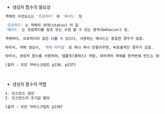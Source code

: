 
- 생성자 함수의 필요성 
``` bash 
객체의 구성요소는 '프로퍼티' 와 '메서드' 임 

'프로퍼티' 는 객체의 상태(status) 의 값 
'메서드' 는 프로퍼티를 참조 또는 수정 할 수 있는 동작(behavior) 임. 

객체마다, 프로퍼티의 값은 다를 수 있으나, 사용하는 메서드는 동일한 경우가 많음. 

따라서, 객체 생성시, '객체 리터럴' 로 하나 하나 만들어주면, 비효율적인 경우가 있음. 

따라서, 생성자 함수를 사용하여, 템플릿(클래스) 처럼, 여러개의 객체를 한꺼번에 만드는 방식이 필요하게 됨! 

(출처 : 모던 자바스크립트 p236, p237)
```

<br>

- 생성자 함수의 역할 
``` bash 
1. 인스턴스 생성 
2. 인스턴스의 초기값 할당 

(출처 : 모던 자바스크립트 p238)
```


